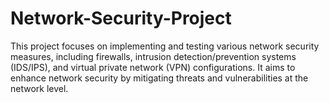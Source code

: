 # Network-Security-Project
This project focuses on implementing and testing various network security measures, including firewalls, intrusion detection/prevention systems (IDS/IPS), and virtual private network (VPN) configurations. It aims to enhance network security by mitigating threats and vulnerabilities at the network level.
